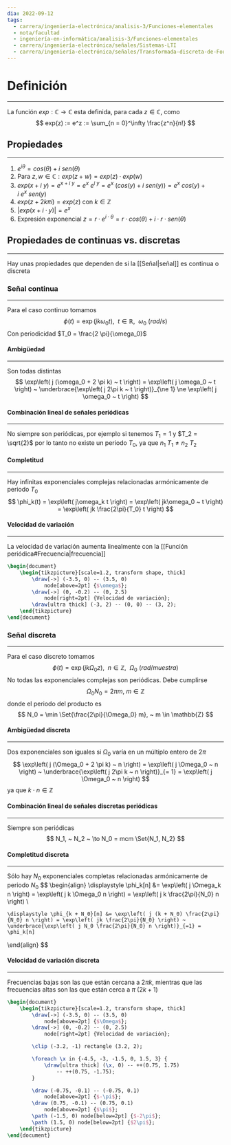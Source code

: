 ```yaml
---
dia: 2022-09-12
tags:
  - carrera/ingeniería-electrónica/analisis-3/Funciones-elementales
  - nota/facultad
  - ingeniería-en-informática/analisis-3/Funciones-elementales
  - carrera/ingeniería-electrónica/señales/Sistemas-LTI
  - carrera/ingeniería-electrónica/señales/Transformada-discreta-de-Fourier
---
```

# Definición
---
La función $exp : \mathbb{C} \to \mathbb{C}$ esta definida, para cada $z \in \mathbb{C}$, como 
$$ exp(z) := e^z := \sum_{n = 0}^\infty \frac{z^n}{n!} $$
## Propiedades
---
1) $e^{i \theta} = cos(\theta) + i ~ sen(\theta)$
2) Para $z, w \in \mathbb{C} : exp(z + w) = exp(z) \cdot exp(w)$
3) $exp(x + i ~ y) = e^{x + i ~ y} = e^x ~ e^{i ~ y} = e^x ~ (cos(y) + i ~ sen(y)) = e^x ~ cos(y) + i ~ e^x ~ sen(y)$ 
4) $exp(z + 2k\pi i) = exp(z)$ con $k \in \mathbb{Z}$ 
5) $|exp(x + i \cdot y)| = e^x$
6) Expresión exponencial $z = r \cdot e^{i \cdot \theta} = r \cdot cos(\theta) + i \cdot r \cdot sen(\theta)$ 

## Propiedades de continuas vs. discretas
---
Hay unas propiedades que dependen de si la [[Señal|señal]] es continua o discreta

### Señal continua
---
Para el caso continuo tomamos $$ \phi(t) = \exp\left( j k \omega_0 t \right), ~~ t \in \mathbb{R}, ~~ \omega_0 ~ (rad/s) $$
Con periodicidad $T_0 = \frac{2 \pi}{\omega_0}$

#### Ambigüedad
---
Son todas distintas $$ \exp\left( j (\omega_0 + 2 \pi k) ~ t \right) = \exp\left( j \omega_0 ~ t \right) ~ \underbrace{\exp\left( j 2\pi k ~ t \right)}_{\ne 1} \ne \exp\left( j \omega_0 ~ t \right) $$
#### Combinación lineal de señales periódicas
---
No siempre son periódicas, por ejemplo si tenemos $T_1 = 1$ y $T_2 = \sqrt{2}$ por lo tanto no existe un periodo $T_0$, ya que $n_1 ~ T_1 \ne n_2 ~ T_2$

#### Completitud
---
Hay infinitas exponenciales complejas relacionadas armónicamente de periodo $T_0$ $$ \phi_k(t) = \exp\left( j\omega_k t \right) = \exp\left( jk\omega_0 ~ t \right) = \exp\left( jk \frac{2\pi}{T_0} t \right) $$
#### Velocidad de variación
---
La velocidad de variación aumenta linealmente con la [[Función periódica#Frecuencia|frecuencia]]

```tikz
\begin{document} 
	\begin{tikzpicture}[scale=1.2, transform shape, thick]
		\draw[->] (-3.5, 0) -- (3.5, 0)
			node[above=2pt] {$\omega$};
		\draw[->] (0, -0.2) -- (0, 2.5)
			node[right=2pt] {Velocidad de variación};
		\draw[ultra thick] (-3, 2) -- (0, 0) -- (3, 2);
	\end{tikzpicture}
\end{document}
```

### Señal discreta
---
Para el caso discreto tomamos $$ \phi(t) = \exp\left( j k \Omega_0 z \right), ~~ n \in \mathbb{Z}, ~~ \Omega_0 ~ (rad/muestra) $$
No todas las exponenciales complejas son periódicas. Debe cumplirse $$ \Omega_0 N_0 = 2\pi m, ~ m \in \mathbb{Z} $$ donde el periodo del producto es $$ N_0 = \min \Set{\frac{2\pi}{\Omega_0} m}, ~ m \in \mathbb{Z} $$
#### Ambigüedad discreta
---
Dos exponenciales son iguales si $\Omega_0$ varía en un múltiplo entero de $2\pi$ $$ \exp\left( j (\Omega_0 + 2 \pi k) ~ n \right) = \exp\left( j \Omega_0 ~ n \right) ~ \underbrace{\exp\left( j 2\pi k ~ n \right)}_{= 1} = \exp\left( j \Omega_0 ~ n \right) $$ ya que $k \cdot n \in \mathbb{Z}$ 

#### Combinación lineal de señales discretas periódicas
---
Siempre son periódicas $$ N_1, ~ N_2 ~ \to N_0 = mcm \Set{N_1, N_2} $$ 
#### Completitud discreta
---
Sólo hay $N_0$ exponenciales completas relacionadas armónicamente de periodo $N_0$ $$ \begin{align} 
	\displaystyle \phi_k[n] &= \exp\left( j \Omega_k n \right) = \exp\left(  j k \Omega_0 n \right) = \exp\left( j k \frac{2\pi}{N_0} n \right) \\

	\displaystyle \phi_{k + N_0}[n] &= \exp\left( j (k + N_0) \frac{2\pi}{N_0} n \right) = \exp\left( jk \frac{2\pi}{N_0} \right) ~ \underbrace{\exp\left( j N_0 \frac{2\pi}{N_0} n \right)}_{=1} = \phi_k[n]
\end{align} $$
#### Velocidad de variación discreta
---
Frecuencias bajas son las que están cercana a $2\pi k$, mientras que las frecuencias altas son las que están cerca a $\pi ~ (2k + 1)$ 

```tikz
\begin{document} 
	\begin{tikzpicture}[scale=1.2, transform shape, thick]
		\draw[->] (-3.5, 0) -- (3.5, 0)
			node[above=2pt] {$\Omega$};
		\draw[->] (0, -0.2) -- (0, 2.5)
			node[right=2pt] {Velocidad de variación};

		\clip (-3.2, -1) rectangle (3.2, 2);

		\foreach \x in {-4.5, -3, -1.5, 0, 1.5, 3} {
			\draw[ultra thick] (\x, 0) -- ++(0.75, 1.75)
				-- ++(0.75, -1.75); 
		}

		\draw (-0.75, -0.1) -- (-0.75, 0.1)
			node[above=2pt] {$-\pi$};
		\draw (0.75, -0.1) -- (0.75, 0.1)
			node[above=2pt] {$\pi$};
		\path (-1.5, 0) node[below=2pt] {$-2\pi$};
		\path (1.5, 0) node[below=2pt] {$2\pi$};
	\end{tikzpicture}
\end{document}
```

